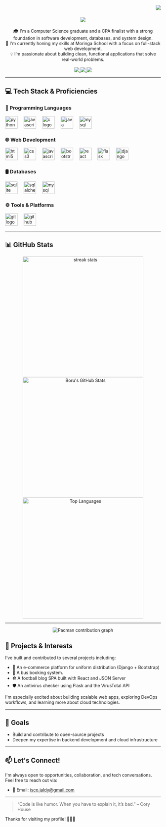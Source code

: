 <div>
<img align="right" src="https://profile-counter.glitch.me/BoruIsakoJ/count.svg?"  />
  
</div>

<div align="center">
  <h1 align="center">
    <img src="https://readme-typing-svg.herokuapp.com/?font=Righteous&size=35&center=true&vCenter=true&width=900&height=70&duration=5000&lines=Hi+There!+👋;I'm+Boru+Isako+:);A+passionate+software+developer+from+Kenya+🇰🇪" />
  </h1>
</div>

<div align ="center">
  🎓 I'm a Computer Science graduate and a CPA finalist with a strong foundation in software development, databases, and system design.
</div>
<div align ="center">
  🚀 I'm currently honing my skills at Moringa School with a focus on full-stack web development. 
</div>
<div align ="center">
  💡 I’m passionate about building clean, functional applications that solve real-world problems. 

</div>
<br/>

<div align="center"> 
  <a href="mailto:isco.jaldy@gmail.com">
    <img src="https://img.shields.io/badge/Gmail-333333?style=for-the-badge&logo=gmail&logoColor=red" />
  </a>
  <a href="https://linkedin.com" target="_blank">
    <img src="https://img.shields.io/badge/LinkedIn-0077B5?style=for-the-badge&logo=linkedin&logoColor=white" target="_blank" />
  </a>
  <a href="#" target="_blank">
     <img src="https://img.shields.io/badge/Portfolio-FF5722?style=for-the-badge&logo=todoist&logoColor=white" target="_blank" /> 
  </a>
</div>

---
## 💻 Tech Stack & Proficiencies

### 🧠 Programming Languages
<div align="left">
  <img src="https://cdn.jsdelivr.net/gh/devicons/devicon/icons/python/python-original.svg" height="40" alt="python logo"  />
  <img width="12" />
  <img src="https://cdn.jsdelivr.net/gh/devicons/devicon/icons/javascript/javascript-original.svg" height="40" alt="javascript logo"  />
  <img width="12" />
  <img src="https://cdn.jsdelivr.net/gh/devicons/devicon/icons/c/c-original.svg" height="40" alt="c logo"  />
  <img width="12" />
  <img src="https://cdn.jsdelivr.net/gh/devicons/devicon/icons/java/java-original.svg" height="40" alt="java logo"  />
  <img width="12" />
  <img src="https://cdn.jsdelivr.net/gh/devicons/devicon/icons/mysql/mysql-original.svg" height="40" alt="mysql logo"  />
</div>


### 🌐 Web Development
<div align="left">
  <img src="https://cdn.jsdelivr.net/gh/devicons/devicon/icons/html5/html5-original.svg" height="40" alt="html5 logo"  />
  <img width="12" />
  <img src="https://cdn.jsdelivr.net/gh/devicons/devicon/icons/css3/css3-original.svg" height="40" alt="css3 logo"  />
  <img width="12" />
  <img src="https://cdn.jsdelivr.net/gh/devicons/devicon/icons/javascript/javascript-original.svg" height="40" alt="javascript logo"  />
  <img width="12" />
  <img src="https://cdn.jsdelivr.net/gh/devicons/devicon/icons/bootstrap/bootstrap-original.svg" height="40" alt="bootstrap logo"  />
  <img width="12" />
  <img src="https://cdn.jsdelivr.net/gh/devicons/devicon/icons/react/react-original.svg" height="40" alt="react logo"  />
  <img width="12" />
  <img src="https://cdn.jsdelivr.net/gh/devicons/devicon/icons/flask/flask-original.svg" height="40" alt="flask logo"  />
  <img width="12" />
  <img src="https://cdn.jsdelivr.net/gh/devicons/devicon/icons/django/django-plain.svg" height="40" alt="django logo"  />
</div>

### 🛢️ Databases
<div align="left">
  <img src="https://cdn.jsdelivr.net/gh/devicons/devicon/icons/sqlite/sqlite-original.svg" height="40" alt="sqlite logo"  />
  <img width="12" />
  <img src="https://cdn.jsdelivr.net/gh/devicons/devicon/icons/sqlalchemy/sqlalchemy-original.svg" height="40" alt="sqlalchemy logo"  />
  <img width="12" />
  <img src="https://cdn.jsdelivr.net/gh/devicons/devicon/icons/mysql/mysql-original.svg" height="40" alt="mysql logo"  />
</div>

### ⚙️ Tools & Platforms
<div align="left">
  <img src="https://cdn.jsdelivr.net/gh/devicons/devicon/icons/git/git-original.svg" height="40" alt="git logo"  />
  <img width="12" />
  <img src="https://cdn.jsdelivr.net/gh/devicons/devicon/icons/github/github-original.svg" height="40" alt="github logo"  />
</div>

---

## 📊 GitHub Stats

<div align="center">
<img width="390" src="https://github-readme-streak-stats.herokuapp.com/?user=BoruIsakoJ&count_private=true&theme=react&border_radius=10" alt="streak stats" />

  <img width="390" src="https://github-readme-stats.vercel.app/api?username=BoruIsakoJ&show_icons=true&rank_icon=github&theme=react&border_radius=10" alt="Boru's GitHub Stats" />

  <br/>
  <img width="390" src="https://github-readme-stats.vercel.app/api/top-langs/?username=BoruIsakoJ&layout=compact&theme=react" alt="Top Languages" />
</div>

---
<div align="center">
<picture>
  <source media="(prefers-color-scheme: dark)" srcset="https://yourusername.github.io/yourrepo/dist/pacman-contribution-graph-dark.svg">
  <source media="(prefers-color-scheme: light)" srcset="https://yourusername.github.io/yourrepo/dist/pacman-contribution-graph.svg">
  <img alt="Pacman contribution graph" src="https://yourusername.github.io/yourrepo/dist/pacman-contribution-graph.svg">
</picture>


</div>


## 🔧 Projects & Interests

I’ve built and contributed to several projects including:
- 🛒 An e-commerce platform for uniform distribution (Django + Bootstrap)
- 🚌 A bus booking system.
- ⚽ A football blog SPA built with React and JSON Server
- 🛡️ An antivirus checker using Flask and the VirusTotal API

I'm especially excited about building scalable web apps, exploring DevOps workflows, and learning more about cloud technologies.

---

## 🚀 Goals
- Build and contribute to open-source projects
- Deepen my expertise in backend development and cloud infrastructure

---

## 📫 Let's Connect!
I'm always open to opportunities, collaboration, and tech conversations. Feel free to reach out via:

- 📧 Email: [isco.jaldy@gmail.com](mailto:isco.jaldy@gmail.com)



---

> “Code is like humor. When you have to explain it, it’s bad.” – Cory House

Thanks for visiting my profile! 👨‍💻✨




